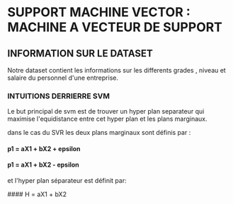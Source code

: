 # **SUPPORT MACHINE VECTOR : MACHINE A VECTEUR DE SUPPORT**

## **INFORMATION SUR LE DATASET**

Notre dataset contient les informations sur les differents grades , niveau  et salaire du personnel d'une entreprise.

### INTUITIONS DERRIERRE SVM

Le but principal de svm est de trouver un hyper plan separateur qui maximise l'equidistance entre cet hyper plan et les plans marginaux. 

dans le cas du SVR les deux plans marginaux sont définis par :

#### p1 = aX1 + bX2 + epsilon
#### p1 = aX1 + bX2 - epsilon

et l'hyper plan séparateur est définit par:
 
#### H = aX1 + bX2